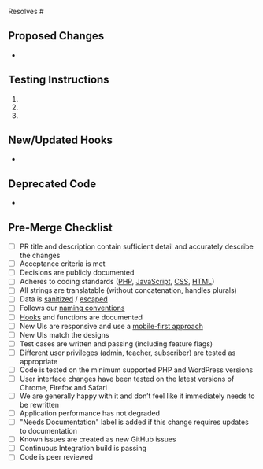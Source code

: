 Resolves #

## Proposed Changes
*

## Testing Instructions
<!--
Add as many details as possible to help others reproduce the issue and test the changes.
"Before / After" screenshots can also be very helpful when the change is visual.
-->

1.
2.
3.

## New/Updated Hooks
<!-- Add the following only if there are new/updated actions or filters. Please provide a brief description of what they do and any arguments they may take. Be sure to also add the "Hooks" label to this PR. -->

*

## Deprecated Code
<!-- Add the following only if there is any code that is being deprecated. Please list the replacement function or hook that should be called instead, if applicable. Be sure to also add the "Deprecation" label to this PR. -->

*

## Pre-Merge Checklist
<!-- Complete applicable items on this checklist **before** merging. Items that are not applicable can be left unchecked.

Both the PR author and reviewer are responsible for ensuring the checklist is completed. -->
- [ ] PR title and description contain sufficient detail and accurately describe the changes
- [ ] Acceptance criteria is met
- [ ] Decisions are publicly documented
- [ ] Adheres to coding standards ([PHP](https://developer.wordpress.org/coding-standards/wordpress-coding-standards/php/), [JavaScript](https://developer.wordpress.org/coding-standards/wordpress-coding-standards/javascript/), [CSS](https://developer.wordpress.org/coding-standards/wordpress-coding-standards/css/), [HTML](https://developer.wordpress.org/coding-standards/wordpress-coding-standards/html/))
- [ ] All strings are translatable (without concatenation, handles plurals)
- [ ] Data is [sanitized](https://developer.wordpress.org/apis/security/sanitizing/) / [escaped](https://developer.wordpress.org/apis/security/escaping/)
- [ ] Follows our [naming conventions](https://wp.me/P6rkRX-4oA)
- [ ] [Hooks](https://wp.me/p6rkRX-1uS) and functions are documented
- [ ] New UIs are responsive and use a [mobile-first approach](https://zellwk.com/blog/how-to-write-mobile-first-css/)
- [ ] New UIs match the designs
- [ ] Test cases are written and passing (including feature flags)
- [ ] Different user privileges (admin, teacher, subscriber) are tested as appropriate
- [ ] Code is tested on the minimum supported PHP and WordPress versions
- [ ] User interface changes have been tested on the latest versions of Chrome, Firefox and Safari
- [ ] We are generally happy with it and don’t feel like it immediately needs to be rewritten
- [ ] Application performance has not degraded
- [ ] "Needs Documentation" label is added if this change requires updates to documentation
- [ ] Known issues are created as new GitHub issues
- [ ] Continuous Integration build is passing
- [ ] Code is peer reviewed
